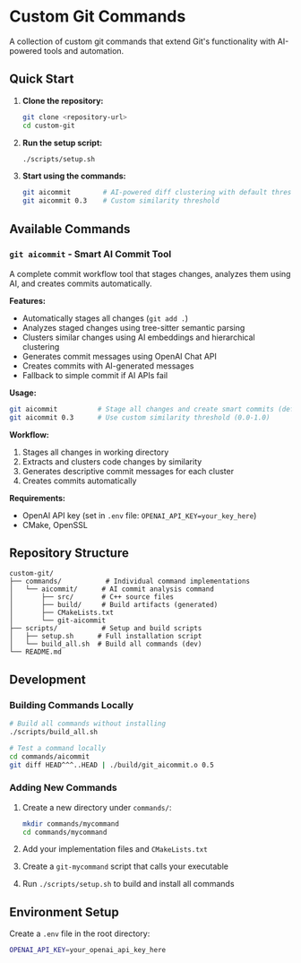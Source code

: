 # Custom Git Commands

A collection of custom git commands that extend Git's functionality with AI-powered tools and automation.

## Quick Start

1. **Clone the repository:**
   ```bash
   git clone <repository-url>
   cd custom-git
   ```

2. **Run the setup script:**
   ```bash
   ./scripts/setup.sh
   ```

3. **Start using the commands:**
   ```bash
   git aicommit        # AI-powered diff clustering with default threshold
   git aicommit 0.3    # Custom similarity threshold
   ```

## Available Commands

### `git aicommit` - Smart AI Commit Tool
A complete commit workflow tool that stages changes, analyzes them using AI, and creates commits automatically.

**Features:**
- Automatically stages all changes (`git add .`)
- Analyzes staged changes using tree-sitter semantic parsing
- Clusters similar changes using AI embeddings and hierarchical clustering
- Generates commit messages using OpenAI Chat API
- Creates commits with AI-generated messages
- Fallback to simple commit if AI APIs fail

**Usage:**
```bash
git aicommit          # Stage all changes and create smart commits (default threshold 0.5)
git aicommit 0.3      # Use custom similarity threshold (0.0-1.0)
```

**Workflow:**
1. Stages all changes in working directory
2. Extracts and clusters code changes by similarity
3. Generates descriptive commit messages for each cluster
4. Creates commits automatically

**Requirements:**
- OpenAI API key (set in `.env` file: `OPENAI_API_KEY=your_key_here`)
- CMake, OpenSSL

## Repository Structure

```
custom-git/
├── commands/           # Individual command implementations
│   └── aicommit/      # AI commit analysis command
│       ├── src/       # C++ source files
│       ├── build/     # Build artifacts (generated)
│       ├── CMakeLists.txt
│       └── git-aicommit
├── scripts/           # Setup and build scripts
│   ├── setup.sh      # Full installation script
│   └── build_all.sh  # Build all commands (dev)
└── README.md
```

## Development

### Building Commands Locally
```bash
# Build all commands without installing
./scripts/build_all.sh

# Test a command locally
cd commands/aicommit
git diff HEAD^^^..HEAD | ./build/git_aicommit.o 0.5
```

### Adding New Commands

1. Create a new directory under `commands/`:
   ```bash
   mkdir commands/mycommand
   cd commands/mycommand
   ```

2. Add your implementation files and `CMakeLists.txt`

3. Create a `git-mycommand` script that calls your executable

4. Run `./scripts/setup.sh` to build and install all commands

## Environment Setup

Create a `.env` file in the root directory:
```bash
OPENAI_API_KEY=your_openai_api_key_here
```
